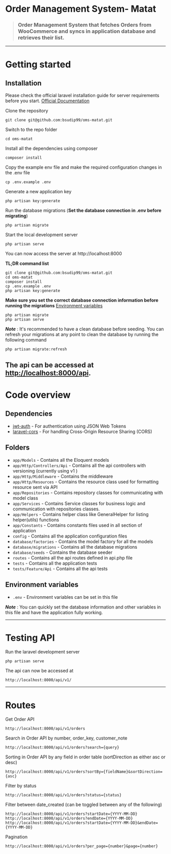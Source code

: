 # Order Management System- Matat

> ### Order Management System that fetches Orders from WooCommerce and syncs in application database and retrieves their list. 

----------

# Getting started

## Installation

Please check the official laravel installation guide for server requirements before you start. [Official Documentation](https://laravel.com/docs/10.x/installation)

Clone the repository

    git clone git@github.com:bsudip99/oms-matat.git

Switch to the repo folder

    cd oms-matat

Install all the dependencies using composer

    composer install

Copy the example env file and make the required configuration changes in the .env file

    cp .env.example .env

Generate a new application key

    php artisan key:generate

Run the database migrations (**Set the database connection in .env before migrating**)

    php artisan migrate

Start the local development server

    php artisan serve

You can now access the server at http://localhost:8000

**TL;DR command list**

    git clone git@github.com:bsudip99/oms-matat.git
    cd oms-matat
    composer install
    cp .env.example .env
    php artisan key:generate 
    
**Make sure you set the correct database connection information before running the migrations** [Environment variables](#environment-variables)

    php artisan migrate
    php artisan serve

***Note*** : It's recommended to have a clean database before seeding. You can refresh your migrations at any point to clean the database by running the following command

    php artisan migrate:refresh
    
The api can be accessed at [http://localhost:8000/api](http://localhost:8000/api).
----------

# Code overview

## Dependencies

- [jwt-auth](https://github.com/tymondesigns/jwt-auth) - For authentication using JSON Web Tokens
- [laravel-cors](https://github.com/barryvdh/laravel-cors) - For handling Cross-Origin Resource Sharing (CORS)

## Folders

- `app/Models` - Contains all the Eloquent models
- `app/Http/Controllers/Api` - Contains all the api controllers with versioning (currently using v1 )
- `app/Http/Middleware` - Contains the middleware
- `app/Http/Resources` - Contains the resource class used for formatting resource sent via API
- `app/Repositories` - Contains repository classes for communicating with model class
- `app/Services` - Contains Service classes for business logic and communication with repositories classes.
- `app/Helpers` - Contains helper class like GeneralHelper for listing helper(utils) functions
- `app/Constants` - Contains constants files used in all section of application
- `config` - Contains all the application configuration files
- `database/factories` - Contains the model factory for all the models
- `database/migrations` - Contains all the database migrations
- `database/seeds` - Contains the database seeder
- `routes` - Contains all the api routes defined in api.php file
- `tests` - Contains all the application tests
- `tests/Feature/Api` - Contains all the api tests

## Environment variables

- `.env` - Environment variables can be set in this file

***Note*** : You can quickly set the database information and other variables in this file and have the application fully working.

----------

# Testing API

Run the laravel development server

    php artisan serve

The api can now be accessed at

    http://localhost:8000/api/v1/

----------
# Routes 
Get Order API

    http://localhost:8000/api/v1/orders

Search in Order API by number, order_key, customer_note

    http://localhost:8000/api/v1/orders?search={query}
 Sorting in Order API by any field in order table (sortDirection as either asc or desc)
    
    http://localhost:8000/api/v1/orders?sortBy={fieldName}&sortDirection={asc}
 
 Filter by status
    
    http://localhost:8000/api/v1/orders?status={status}
    
 Filter between date_created (can be toggled between any of the following)
 
    http://localhost:8000/api/v1/orders?startDate={YYYY-MM-DD}
    http://localhost:8000/api/v1/orders?endDate={YYYY-MM-DD}
    http://localhost:8000/api/v1/orders?startDate={YYYY-MM-DD}&endDate={YYYY-MM-DD}
 
 Pagination
 
    http://localhost:8000/api/v1/orders?per_page={number}&page={number}